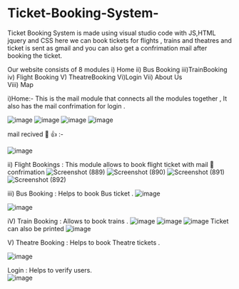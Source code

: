 # Ticket-Booking-System-
Ticket Booking System is made using visual studio code with JS,HTML jquery and CSS here we can book tickets for flights , trains and theatres and ticket is sent as gmail and you can also get a confrimation mail after booking the ticket.

Our website consists of 8 modules 
i) Home ii) Bus Booking iii)TrainBooking iv) Flight Booking V) TheatreBooking Vi)Login Vii) About Us <br>
Viii) Map 

i)Home:- This is the mail module that connects all the modules together , It also has the mail confrimation for login .

![image](https://user-images.githubusercontent.com/66934832/133825310-cc3738f8-f73f-4006-a507-628ec8dff4a1.png)
![image](https://user-images.githubusercontent.com/66934832/133825244-4cd6f5d2-d759-4e86-8d6e-d6982bbf1cf9.png)
![image](https://user-images.githubusercontent.com/66934832/133825332-56860162-06c4-48ba-9b42-7429dff9b664.png)
![image](https://user-images.githubusercontent.com/66934832/140611639-29de73d9-ca30-4025-a550-afe4da2b88df.png)

mail recived 📧 👍 :- 

![image](https://user-images.githubusercontent.com/66934832/140611719-55890dde-2eaf-4d11-848b-e557b40878dd.png)


ii) Flight Bookings : This module allows to book flight ticket with mail 📧 confrimation 
![Screenshot (889)](https://user-images.githubusercontent.com/87609938/140053649-17994159-f8d4-44da-803a-56f5114ef716.png)
![Screenshot (890)](https://user-images.githubusercontent.com/87609938/140053737-8cae0613-f132-4950-955a-35dd661627a2.png)
![Screenshot (891)](https://user-images.githubusercontent.com/87609938/140053797-04bdf76d-0ea4-47b0-9b53-42ac40b2719a.png)
![Screenshot (892)](https://user-images.githubusercontent.com/87609938/140053839-d9dea095-786d-434b-9105-ef60c482589c.png)



iii) Bus Booking : Helps to book Bus ticket . 
![image](https://user-images.githubusercontent.com/66934832/140611831-1b156a3a-cf3c-4ec5-8199-2d727a97f5cd.png)

![image](https://user-images.githubusercontent.com/66934832/140611869-4ec49899-9a40-4788-8fb5-ff7ca3a2f2d0.png)

iV) Train Booking : Allows to book trains .
![image](https://user-images.githubusercontent.com/66934832/140612025-3700d479-a246-4d9b-927a-878bfd898be7.png)
![image](https://user-images.githubusercontent.com/66934832/140612101-cc71c4df-3c36-4394-a617-04d78cb30d88.png)
![image](https://user-images.githubusercontent.com/66934832/140612128-8530e62c-8d69-4e6a-8536-dcd024eb1898.png)
Ticket can also be printed
![image](https://user-images.githubusercontent.com/66934832/140612145-c7960701-c51c-4165-88a9-fd4ca44990ee.png)

V) Theatre Booking : Helps to book Theatre tickets .

![image](https://user-images.githubusercontent.com/66934832/140612176-85a12a11-537b-4986-b6cf-e28f24b58d55.png)
<br>

Login : Helps to verify users.<br>
![image](https://user-images.githubusercontent.com/66934832/140612233-1e32b6f1-759d-44ec-8867-052a25f7759e.png)


